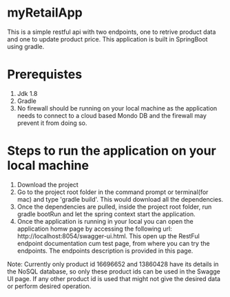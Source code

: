 # myRetailApp
This is a simple restful api with two endpoints, one to retrive product data and one to update product price. This application 
is built in SpringBoot using gradle. 

# Prerequistes
1. Jdk 1.8
2. Gradle
3. No firewall should be running on your local machine as the application needs to connect to a cloud based Mondo DB and the firewall may prevent it from doing so.


# Steps to run the application on your local machine
1. Download the project
2. Go to the project root folder in the command prompt or terminal(for mac) and type 'gradle build'. This would download 
   all the dependencies.
3. Once the dependencies are pulled, inside the project root folder, run gradle bootRun and let the spring context start the application.
4. Once the application is running in your local you can open the application homw page by accessing the following url:
   http://localhost:8054/swagger-ui.html.
  This open up the RestFul endpoint documentation cum test page, from where you can try the endpoints. The endpoints description is provided in this page.
  
 Note:
 Currently only product id 16696652 and 13860428 have its details in the NoSQL database, so only these product ids can be used in the Swagge UI page. If any other product id is used that might not give the desired data or perform desired operation.	



